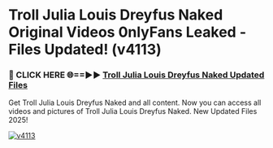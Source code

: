 # Troll Julia Louis Dreyfus Naked Original Videos 0nlyFans Leaked - Files Updated! (v4113)

<h3>🔴 CLICK HERE 🌐==►► <a href="https://tinyurl.com/up5wt9bj" rel="nofollow">Troll Julia Louis Dreyfus Naked Updated Files</a></h3>

Get Troll Julia Louis Dreyfus Naked and all content. Now you can access all videos and pictures of Troll Julia Louis Dreyfus Naked. New Updated Files 2025!

[![v4113](https://i.imgur.com/ABiUzMV.gif)](https://tinyurl.com/up5wt9bj)
